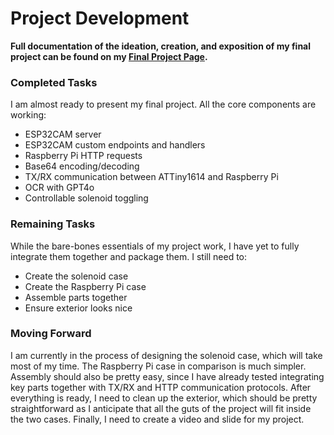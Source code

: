 # Project Development

<b> Full documentation of the ideation, creation, and exposition of my final project can be found on my <a href="https://fabacademy.org/2023/labs/charlotte/students/stuart-christhilf/">**Final Project Page**</a>. </b>

### Completed Tasks

I am almost ready to present my final project. All the core components are working:

 - ESP32CAM server
 - ESP32CAM custom endpoints and handlers
 - Raspberry Pi HTTP requests
 - Base64 encoding/decoding
 - TX/RX communication between ATTiny1614 and Raspberry Pi
 - OCR with GPT4o
 - Controllable solenoid toggling

### Remaining Tasks

While the bare-bones essentials of my project work, I have yet to fully integrate them together and package them. I still need to:

 - Create the solenoid case
 - Create the Raspberry Pi case
 - Assemble parts together
 - Ensure exterior looks nice

### Moving Forward

I am currently in the process of designing the solenoid case, which will take most of my time. The Raspberry Pi case in comparison is much simpler. Assembly should also be pretty easy, since I have already tested integrating key parts together with TX/RX and HTTP communication protocols. After everything is ready, I need to clean up the exterior, which should be pretty straightforward as I anticipate that all the guts of the project will fit inside the two cases. Finally, I need to create a video and slide for my project.